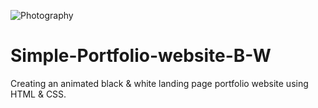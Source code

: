 ![Photography](https://github.com/codeaashu/Simple-Portfolio-website-B-W/assets/130897584/84a0343d-2bc4-4ec8-94a8-7a4f6c086f7e)
# Simple-Portfolio-website-B-W
Creating an animated black &amp; white landing page portfolio website using HTML &amp; CSS.
